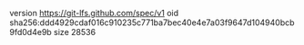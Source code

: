 version https://git-lfs.github.com/spec/v1
oid sha256:ddd4929cdaf016c910235c771ba7bec40e4e7a03f9647d104940bcb9fd0d4e9b
size 28536
